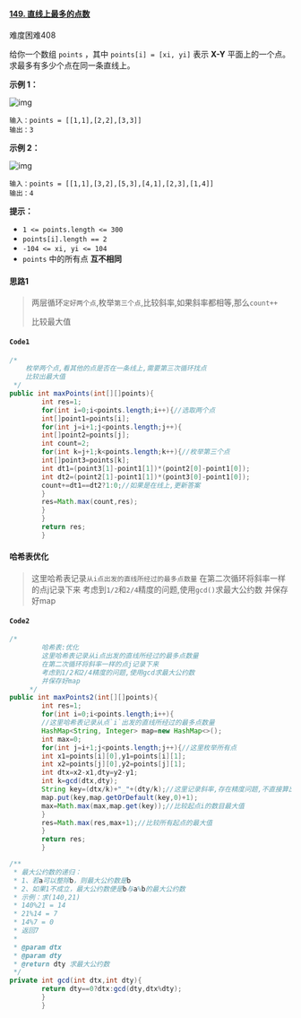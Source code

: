 #### [149. 直线上最多的点数](https://leetcode.cn/problems/max-points-on-a-line/)

难度困难408

给你一个数组 `points` ，其中 `points[i] = [xi, yi]` 表示 **X-Y** 平面上的一个点。求最多有多少个点在同一条直线上。

**示例 1：**

![img](https://assets.leetcode.com/uploads/2021/02/25/plane1.jpg)

```
输入：points = [[1,1],[2,2],[3,3]]
输出：3
```

**示例 2：**

![img](https://assets.leetcode.com/uploads/2021/02/25/plane2.jpg)

```
输入：points = [[1,1],[3,2],[5,3],[4,1],[2,3],[1,4]]
输出：4
```

**提示：**

- `1 <= points.length <= 300`
- `points[i].length == 2`
- `-104 <= xi, yi <= 104`
- `points` 中的所有点 **互不相同**

#### 思路1

> 两层循环`定好两个点`,枚举`第三个点`,比较斜率,如果斜率都相等,那么`count++`
>
> 比较最大值

#### `Code1`

```java
/*
    枚举两个点,看其他的点是否在一条线上,需要第三次循环找点
    比较出最大值
 */
public int maxPoints(int[][]points){
        int res=1;
        for(int i=0;i<points.length;i++){//选取两个点
        int[]point1=points[i];
        for(int j=i+1;j<points.length;j++){
        int[]point2=points[j];
        int count=2;
        for(int k=j+1;k<points.length;k++){//枚举第三个点
        int[]point3=points[k];
        int dt1=(point3[1]-point1[1])*(point2[0]-point1[0]);
        int dt2=(point2[1]-point1[1])*(point3[0]-point1[0]);
        count+=dt1==dt2?1:0;//如果是在线上,更新答案
        }
        res=Math.max(count,res);
        }
        }
        return res;
        }
```

#### 哈希表优化

> 这里哈希表记录`从i点出发的直线所经过的最多点数量`
> 在第二次循环将斜率一样的点j记录下来
> 考虑到`1/2`和`2/4`精度的问题,使用`gcd()`求最大公约数
> 并保存好map

#### `Code2`

```java
/*
        哈希表:优化
        这里哈希表记录从i点出发的直线所经过的最多点数量
        在第二次循环将斜率一样的点j记录下来
        考虑到1/2和2/4精度的问题,使用gcd求最大公约数
        并保存好map
     */
public int maxPoints2(int[][]points){
        int res=1;
        for(int i=0;i<points.length;i++){
        //这里哈希表记录从点`i`出发的直线所经过的最多点数量
        HashMap<String, Integer> map=new HashMap<>();
        int max=0;
        for(int j=i+1;j<points.length;j++){//这里枚举所有点
        int x1=points[i][0],y1=points[i][1];
        int x2=points[j][0],y2=points[j][1];
        int dtx=x2-x1,dty=y2-y1;
        int k=gcd(dtx,dty);
        String key=(dtx/k)+"_"+(dty/k);//这里记录斜率,存在精度问题,不直接算出来
        map.put(key,map.getOrDefault(key,0)+1);
        max=Math.max(max,map.get(key));//比较起点i的数目最大值
        }
        res=Math.max(res,max+1);//比较所有起点的最大值
        }
        return res;
        }

/**
 * 最大公约数的递归：
 * 1、若a可以整除b，则最大公约数是b
 * 2、如果1不成立，最大公约数便是b与a%b的最大公约数
 * 示例：求(140,21)
 * 140%21 = 14
 * 21%14 = 7
 * 14%7 = 0
 * 返回7
 *
 * @param dtx
 * @param dty
 * @return dty 求最大公约数
 */
private int gcd(int dtx,int dty){
        return dty==0?dtx:gcd(dty,dtx%dty);
        }
        }
```